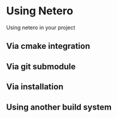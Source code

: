 
# Using Netero

Using netero in your project

## Via cmake integration

## Via git submodule

## Via installation

## Using another build system

